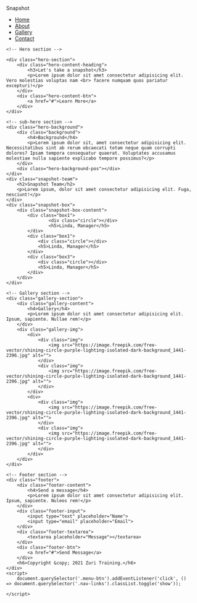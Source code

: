 <!DOCTYPE html>
<html lang="en">
<head>
    <meta charset="UTF-8">
    <meta http-equiv="X-UA-Compatible" content="IE=edge">
    <meta name="viewport" content="width=device-width, initial-scale=1.0">
    <title>Responsive Webpage</title>
    <link rel="stylesheet" href="https://cdnjs.cloudflare.com/ajax/libs/font-awesome/5.15.3/css/all.min.css" integrity="sha512-iBBXm8fW90+nuLcSKlbmrPcLa0OT92xO1BIsZ+ywDWZCvqsWgccV3gFoRBv0z+8dLJgyAHIhR35VZc2oM/gI1w==" crossorigin="anonymous" />
    <link rel="stylesheet" href="styles.css">
</head>
<body>
    <div class="menu-btn"><i class="fas fa-bars"></i></div>
    <div class="nav-bar">
        <div class="logo">Snapshot</div>
        <ul class="nav-links">
            <li><a href="#">Home</a></li>
            <li><a href="#">About</a></li>
            <li><a href="#">Gallery</a></li>
            <li><a href="#">Contact</a></li>
        </ul>
    </div>

    <!-- Hero section -->

    <div class="hero-section">
        <div class="hero-content-heading">
            <h3>Let's take a snapshot</h3>
            <p>Lorem ipsum dolor sit amet consectetur adipisicing elit. Vero molestias voluptas nam <br> facere numquam quos pariatur excepturi!</p>
        </div>
        <div class="hero-content-btn">
            <a href="#">Learn More</a>
        </div>
    </div>

    <!-- sub-hero section -->
    <div class="hero-background">
        <div class="background">
            <h4>Background</h4>
            <p>Lorem ipsum dolor sit, amet consectetur adipisicing elit. Necessitatibus sint ab rerum obcaecati totam neque quam corrupti dolores? Ipsam tempora consequatur quaerat. Voluptates accusamus molestiae nulla sapiente explicabo tempore possimus?</p>
        </div>
        <div class="hero-background-pos"></div>
    </div>
    <div class="snapshot-team">
        <h2>Snapshot Team</h2>
        <p>Lorem ipsum, dolor sit amet consectetur adipisicing elit. Fuga, nesciunt!</p>
    </div>
    <div class="snapshot-box">
        <div class="snapshot-box-content">
            <div class="box1">
                    <div class="circle"></div>
                    <h5>Linda, Manager</h5>
            </div>
            <div class="box1">
                <div class="circle"></div>
                <h5>Linda, Manager</h5>
            </div>
            <div class="box3">
                <div class="circle"></div>
                <h5>Linda, Manager</h5>
            </div>
        </div>
    </div>

    <!-- Gallery section -->
    <div class="gallery-section">
        <div class="gallery-content">
            <h4>Gallery</h4>
            <p>Lorem ipsum dolor sit amet consectetur adipisicing elit. Ipsum, sapiente. Nullae rem!</p>
        </div>
        <div class="gallery-img">
            <div>
                <div class="img">
                    <img src="https://image.freepik.com/free-vector/shining-circle-purple-lighting-isolated-dark-background_1441-2396.jpg" alt="">
                </div>
                <div class="img">
                    <img src="https://image.freepik.com/free-vector/shining-circle-purple-lighting-isolated-dark-background_1441-2396.jpg" alt="">
                </div>
            </div>
            <div>
                <div class="img">
                    <img src="https://image.freepik.com/free-vector/shining-circle-purple-lighting-isolated-dark-background_1441-2396.jpg" alt="">
                </div>
                <div class="img">
                    <img src="https://image.freepik.com/free-vector/shining-circle-purple-lighting-isolated-dark-background_1441-2396.jpg" alt="">
                </div>
            </div>
        </div>
    </div>

    <!-- Footer section -->
    <div class="footer">
        <div class="footer-content">
            <h4>Send a message</h4>
            <p>Lorem ipsum dolor sit amet consectetur adipisicing elit. Ipsum, sapiente. Nuleos rem!</p>
        </div>
        <div class="footer-input">
            <input type="text" placeholder="Name"> 
            <input type="email" placeholder="Email">
        </div>
        <div class="footer-textarea">
            <textarea placeholder="Message"></textarea>
        </div>
        <div class="footer-btn">
            <a href="#">Send Message</a>
        </div>
        <h6>Copyright &copy; 2021 Zuri Training.</h6>
    </div>
    <script>
        document.querySelector('.menu-btn').addEventListener('click', () => document.querySelector('.nav-links').classList.toggle('show'));
        
    </script>
</body>
</html>
